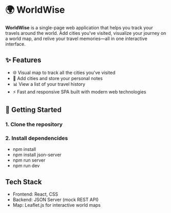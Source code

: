 # 🌍 WorldWise

**WorldWise** is a single-page web application that helps you track your travels around the world. Add cities you've visited, visualize your journey on a world map, and relive your travel memories—all in one interactive interface.

## ✨ Features

- 🌐 Visual map to track all the cities you've visited  
- 📍 Add cities and store your personal notes  
- 📊 View a list of your travel history  
- ⚡ Fast and responsive SPA built with modern web technologies  

## 🚀 Getting Started

### 1. Clone the repository

### 2. Install dependencides

- npm install
- npm install json-server
- npm run server
- npm run dev

## Tech Stack

- Frontend: React, CSS
- Backend: JSON Server (mock REST API)
- Map: Leaflet.js for interactive world maps
